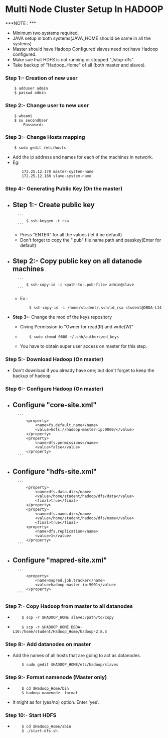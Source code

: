 # Multi Node Cluster Setup In HADOOP

***NOTE : *** 
- Minimum two systems required.
- JAVA setup in both systems(JAVA_HOME should be same in all the systems)
- Master should have Hadoop Configured slaves need not have Hadoop configured.
- Make sue that HDFS is not running or stopped "./stop-dfs".
- Take backup of "Hadoop_Home" of all (both master and slaves).



### Step 1:- Creation of new user 
```
	$ adduser admin
	$ passwd admin
```

### Step 2:- Change user to new user
```
	$ whoami
	$ su secondUser
		Password:
```

### Step 3:- Change Hosts mapping
```
	$ sudo gedit /etc/hosts
```
- Add the ip address and names for each of the machines in network.
- Eg: 
	```
		172.25.12.178 master-system-name
		172.25.12.188 slave-system-name
	```
### Step 4:- Generating Public Key (On the master)
- ****Step 1:-**** Create public key
	- 
		```
			$ ssh-keygen -t rsa
		```
	- Press "ENTER" for all the values (let it be default)
	- Don't forget to copy the ".pub" file name path and passkey(Enter for default)

- ****Step 2:-**** Copy public key on all datanode machines
	-
		```
			$ ssh-copy-id -i <path-to-.pub-file> admin@slave
		```
	- Ex : 
		```
			$ ssh-copy-id -i /home/student/.ssh/id_rsa student@DBDA-L14
		```

- ****Step 3:-**** Change the mod of the keys repository 
	- Giving Permission to "Owner for read(R) and write(W)"
	-
		```
			$ sudo chmod 0600 ~/.shh/authorized_keys
		```
	- You have to obtain super user access on master for this step.

### Step 5:- Download Hadoop (On master)
- Don't download if you already have one; but don't forget to keep the backup of hadoop

### Step 6:- Configure Hadoop (On master)

- Configure "core-site.xml"
	-
		```
			<property>
				<name>fs.default.name</name>
				<value>hdfs://hadoop-master-ip:9000/</value>
			</property>
			<property>
				<name>dfs.permissions</name>
				<value>false</value>
			</property>
		```

- Configure "hdfs-site.xml"
	-
		```
			<property>
				<name>dfs.data.dir</name>
				<value>/home/student/hadoop/dfs/data</value>
				<final>true</final>
			</property>
			<property>
				<name>dfs.name.dir</name>
				<value>/home/student/hadoop/dfs/name</value>
				<final>true</final>
			<property>
				<name>dfs.replication</name>
				<value>1</value>
			</property>
		```
- Configure "mapred-site.xml"
	- 
		```
			<property>
				<name>mapred.job.tracker</name>
				<value>hadoop-master-ip:9001</value>
			</property>
		```
### Step 7:- Copy Hadoop from master to all datanodes
- 
	```
		$ scp -r $HADOOP_HOME slave:/path/to/copy
	```
-
	```
		$ scp -r $HADOOP_HOME DBDA-L10:/home/student/Hadoop_Home/hadoop-2.8.5
	```
### Step 8:- Add datanodes on master
- Add the names of all hosts that are going to act as datanodes.
	```
		$ sudo gedit $HADOOP_HOME/etc/hadoop/slaves
	```

### Step 9:- Format namenode (Master only)
- 
	```
		$ cd $Hadoop_Home/bin
		$ hadoop namenode -format
	```
- It might as for (yes/no) option. Enter 'yes'.

### Step 10:- Start HDFS 
-
	```
		$ cd $Hadoop_Home/sbin
		$ ./start-dfs.sh
	```
